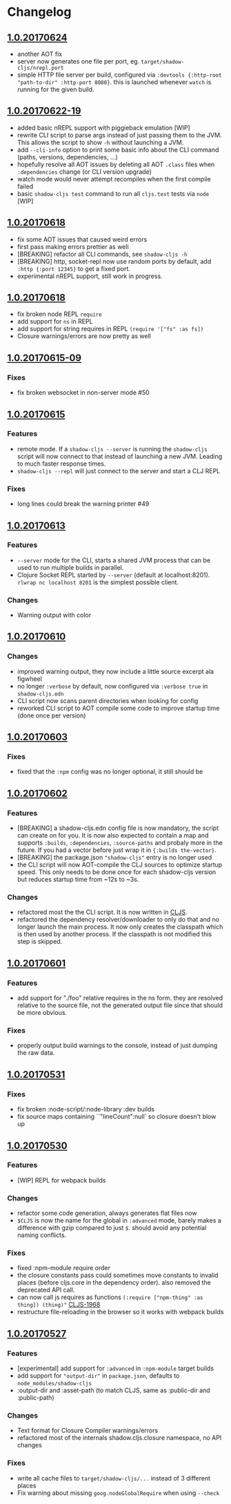 # Changelog

## [1.0.20170624](https://github.com/thheller/shadow-cljs/compare/1.0.20170622-19...1.0.20170624)

- another AOT fix
- server now generates one file per port, eg. `target/shadow-cljs/nrepl.port`
- simple HTTP file server per build, configured via `:devtools {:http-root "path-to-dir" :http-port 8080}`. this is launched whenever `watch` is running for the given build.

## [1.0.20170622-19](https://github.com/thheller/shadow-cljs/compare/1.0.20170620...1.0.20170622-19)

- added basic nREPL support with piggieback emulation [WIP]
- rewrite CLI script to parse args instead of just passing them to the JVM. This allows the script to show `-h` without launching a JVM.
- add `--cli-info` option to print some basic info about the CLI command (paths, versions, dependencies, ...)
- hopefully resolve all AOT issues by deleting all AOT `.class` files when `:dependencies` change (or CLI version upgrade)
- watch mode would never attempt recompiles when the first compile failed
- basic `shadow-cljs test` command to run all `cljs.test` tests via `node` [WIP]

## [1.0.20170618](https://github.com/thheller/shadow-cljs/compare/1.0.20170618...1.0.20170620)

- fix some AOT issues that caused weird errors
- first pass making errors prettier as well
- [BREAKING] refactor all CLI commands, see `shadow-cljs -h`
- [BREAKING] http, socket-repl now use random ports by default, add `:http {:port 12345}` to get a fixed port.
- experimental nREPL support, still work in progress.

## [1.0.20170618](https://github.com/thheller/shadow-cljs/compare/1.0.20170615-09...1.0.20170618)

- fix broken node REPL `require`
- add support for `ns` in REPL
- add support for string requires in REPL `(require '["fs" :as fs])`
- Closure warnings/errors are now pretty as well

## [1.0.20170615-09](https://github.com/thheller/shadow-cljs/compare/1.0.20170615...1.0.20170615-09)

### Fixes

- fix broken websocket in non-server mode #50

## [1.0.20170615](https://github.com/thheller/shadow-cljs/compare/1.0.20170613...1.0.20170615)

### Features

- remote mode. If a `shadow-cljs --server` is running the `shadow-cljs` script will now connect to that instead of launching a new JVM. Leading to much faster response times.
- `shadow-cljs --repl` will just connect to the server and start a CLJ REPL

### Fixes

- long lines could break the warning printer #49

## [1.0.20170613](https://github.com/thheller/shadow-cljs/compare/1.0.20170610...1.0.20170613)

### Features
- `--server` mode for the CLI, starts a shared JVM process that can be used to run multiple builds in parallel.
- Clojure Socket REPL started by `--server` (default at localhost:8201). `rlwrap nc localhost 8201` is the simplest possible client.

### Changes

- Warning output with color

## [1.0.20170610](https://github.com/thheller/shadow-cljs/compare/1.0.20170603...1.0.20170610)

### Changes
- improved warning output, they now include a little source excerpt ala figwheel
- no longer `:verbose` by default, now configured via `:verbose true` in `shadow-cljs.edn`
- CLI script now scans parent directories when looking for config
- reworked CLI script to AOT compile some code to improve startup time (done once per version)

## [1.0.20170603](https://github.com/thheller/shadow-cljs/compare/1.0.20170602...1.0.20170603)

### Fixes
- fixed that the `:npm` config was no longer optional, it still should be

## [1.0.20170602](https://github.com/thheller/shadow-cljs/compare/1.0.20170601...1.0.20170602)

### Features

- [BREAKING] a shadow-cljs.edn config file is now mandatory, the script can create on for you. It is now also expected to contain a map and supports `:builds`, `:dependencies`, `:source-paths` and probaly more in the future. If you had a vector before just wrap it in `{:builds the-vector}`.
- [BREAKING] the package.json `"shadow-cljs"` entry is no longer used
- the CLI script will now AOT-compile the CLJ sources to optimize startup speed. This only needs to be done once for each shadow-cljs version but reduces startup time from ~12s to ~3s.

### Changes

- refactored most the the CLI script. It is now written in [CLJS](https://github.com/thheller/shadow-cljs/blob/master/src/main/shadow/cljs/npm/cli.cljs).
- refactored the dependency resolver/downloader to only do that and no longer launch the main process. It now only creates the classpath which is then used by another process. If the classpath is not modified this step is skipped.

## [1.0.20170601](https://github.com/thheller/shadow-cljs/compare/1.0.20170531...1.0.20170601)

### Features

- add support for "./foo" relative requires in the ns form. they are resolved relative to the source file, not the generated output file since that should be more obvious.

### Fixes

- properly output build warnings to the console, instead of just dumping the raw data.

## [1.0.20170531](https://github.com/thheller/shadow-cljs/compare/1.0.20170530...1.0.20170531)

### Fixes
- fix broken :node-script/:node-library :dev builds
- fix source maps containing ``"lineCount":null` so closure doesn't blow up

## [1.0.20170530](https://github.com/thheller/shadow-cljs/compare/1.0.20170527...1.0.20170530)

### Features
- [WIP] REPL for webpack builds

### Changes
- refactor some code generation, always generates flat files now
- `$CLJS` is now the name for the global in `:advanced` mode, barely makes a difference with gzip compared to just `$`. should avoid any potential naming conflicts.

### Fixes
- fixed :npm-module require order
- the closure constants pass could sometimes move constants to invalid places (before cljs.core in the dependency order). also removed the deprecated API call.
- can now call js requires as functions `(:require ["npm-thing" :as thing]) (thing)"` [CLJS-1968](https://dev.clojure.org/jira/browse/CLJS-1968)
- restructure file-reloading in the browser so it works with webpack builds


## [1.0.20170527](https://github.com/thheller/shadow-cljs/tree/1.0.20170527)

### Features

- [experimental] add support for `:advanced` in `:npm-module` target builds
- add support for `"output-dir"` in `package.json`, defaults to `node_modules/shadow-cljs`
- :output-dir and :asset-path (to match CLJS, same as :public-dir and :public-path)

### Changes

- Text format for Closure Compiler warnings/errors
- refactored most of the internals shadow.cljs.closure namespace, no API changes

### Fixes

- write all cache files to `target/shadow-cljs/...` instead of 3 different places
- Fix warning about missing `goog.nodeGlobalRequire` when using `--check`

